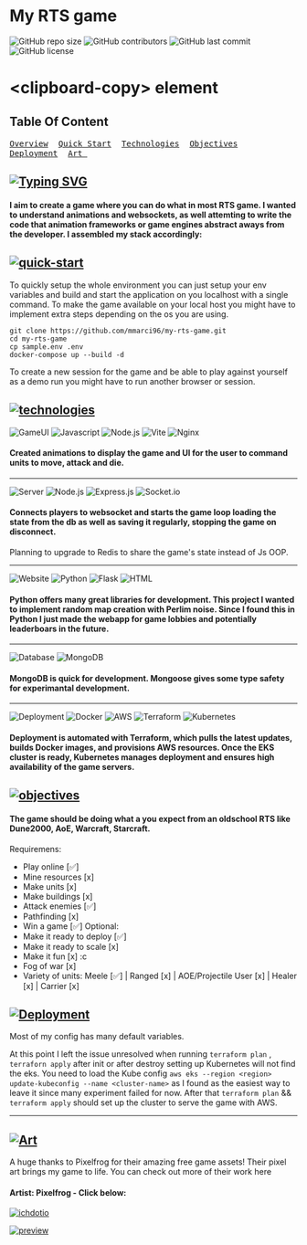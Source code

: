 # My RTS game
![GitHub repo size](https://img.shields.io/github/repo-size/mmarci96/my-rts-game?style=for-the-badge)
![GitHub contributors](https://img.shields.io/github/contributors/mmarci96/my-rts-game?style=for-the-badge)
![GitHub last commit](https://img.shields.io/github/last-commit/mmarci96/my-rts-game?style=for-the-badge)
![GitHub license](https://img.shields.io/github/license/mmarci96/my-rts-game?style=for-the-badge)

# &lt;clipboard-copy&gt; element

## Table Of Content

<div align="block">
<a href="#overview"><kbd>Overview</kbd></a>&ensp;&ensp;
<a href="#quick-start"><kbd>Quick Start</kbd></a>&ensp;&ensp;
<a href="#technologies"><kbd>Technologies</kbd></a>&ensp;&ensp;
<a href="#objectives"><kbd>Objectives</kbd></a>&ensp;&ensp;
<a href="#deployment"><kbd>Deployment</kbd></a>&ensp;&ensp;
<a href="#art"><kbd> Art </kbd></a>&ensp;&ensp;
</div>

## [![Typing SVG](https://readme-typing-svg.herokuapp.com?font=JetBrains+Mono&weight=600&size=24&pause=1000&width=435&lines=Overview)](https://git.io/typing-svg)


#### I aim to create a game where you can do what in most RTS game. I wanted to understand animations and websockets, as well attemting to write the code that animation frameworks or game engines abstract aways from the developer. I assembled my stack accordingly:


## [![quick-start](https://readme-typing-svg.herokuapp.com?font=JetBrains+Mono&weight=600&size=24&pause=3000&width=435&lines=Quick+Start)](https://git.io/typing-svg)  

To quickly setup the whole environment you can just setup your env variables and build and start the application on you localhost with a single command. To make the game available on your local host you might have to implement extra steps depending on the os you are using.

```
git clone https://github.com/mmarci96/my-rts-game.git
cd my-rts-game
cp sample.env .env
docker-compose up --build -d
```
To create a new session for the game and be able to play against yourself as a demo run you might have to run another browser or session.

## [![technologies](https://readme-typing-svg.herokuapp.com?font=JetBrains+Mono&weight=600&size=24&pause=8000&width=435&lines=Technologies)](https://git.io/typing-svg)

![GameUI](https://img.shields.io/badge/GameUI-000000?style=for-the-badge&logo=gameui&logoColor=white) 
![Javascript](https://img.shields.io/badge/JavaScript-323330?style=for-the-badge&logo=javascript&logoColor=F7DF1E)
![Node.js](https://img.shields.io/badge/Node.js-43853D?style=for-the-badge&logo=node.js&logoColor=white) 
![Vite](https://img.shields.io/badge/Vite-FFD129?style=for-the-badge&logo=vite&logoColor=64A5FF) 
![Nginx](https://img.shields.io/badge/Nginx-009639?style=for-the-badge&logo=nginx&logoColor=white)
#### Created animations to display the game and UI for the user to command units to move, attack and die.

---
![Server](https://img.shields.io/badge/Server-000000?style=for-the-badge&logo=server&logoColor=white)
![Node.js](https://img.shields.io/badge/Node.js-43853D?style=for-the-badge&logo=node.js&logoColor=white)
![Express.js](https://img.shields.io/badge/Express.js-000000?style=for-the-badge&logo=express&logoColor=white)
![Socket.io](https://img.shields.io/badge/Socket.io-2496ED?style=for-the-badge&logo=socket.io&logoColor=white)

#### Connects players to websocket and starts the game loop loading the state from the db as well as saving it regularly, stopping the game on disconnect.
Planning to upgrade to Redis to share the game's state instead of Js OOP.

---
![Website](https://img.shields.io/badge/Website-000000?style=for-the-badge&logo=website&logoColor=white)
![Python](https://img.shields.io/badge/Python-232F3E?style=for-the-badge&logo=python&logoColor=326CE5)
![Flask](https://img.shields.io/badge/Flask-000000?style=for-the-badge&logo=flask&logoColor=white)
![HTML](https://img.shields.io/badge/HTML5-E34F26?style=for-the-badge&logo=html5&logoColor=white)

#### Python offers many great libraries for development. This project I wanted to implement random map creation with Perlim noise. Since I found this in Python I just made the webapp for game lobbies and potentially leaderboars in the future.

---
![Database](https://img.shields.io/badge/Database-000000?style=for-the-badge&logo=database&logoColor=white) 
![MongoDB](https://img.shields.io/badge/MongoDB-47A248?style=for-the-badge&logo=mongodb&logoColor=white)

#### MongoDB is quick for development. Mongoose gives some type safety for experimantal development.

---
![Deployment](https://img.shields.io/badge/Deployment-000000?style=for-the-badge&logo=deployment&logoColor=white)
![Docker](https://img.shields.io/badge/Docker-2496ED?style=for-the-badge&logo=docker&logoColor=white)
![AWS](https://img.shields.io/badge/Amazon_AWS-FF9900?style=for-the-badge&logo=amazonaws&logoColor=white) 
![Terraform](https://img.shields.io/badge/Terraform-623CE4?style=for-the-badge&logo=terraform&logoColor=white) 
![Kubernetes](https://img.shields.io/badge/Kubernetes-326CE5?style=for-the-badge&logo=kubernetes&logoColor=white)

#### Deployment is automated with Terraform, which pulls the latest updates, builds Docker images, and provisions AWS resources. Once the EKS cluster is ready, Kubernetes manages deployment and ensures high availability of the game servers.

## [![objectives](https://readme-typing-svg.herokuapp.com?font=JetBrains+Mono&weight=600&size=24&pause=4000&width=435&lines=Objectives)](https://git.io/typing-svg)
#### The game should be doing what a you expect from an oldschool RTS like Dune2000, AoE, Warcraft, Starcraft.
Requiremens:
 - Play online [✅]
 - Mine resources [x]
 - Make units [x]
 - Make buildings [x]
 - Attack enemies [✅]
 - Pathfinding [x]
 - Win a game [✅]
Optional:
 - Make it ready to deploy [✅]
 - Make it ready to scale [x]
 - Make it fun [x] :c
 - Fog of war [x]
 - Variety of units: Meele [✅] | Ranged [x] | AOE/Projectile User [x] | Healer [x] | Carrier [x]

## [![Deployment](https://readme-typing-svg.herokuapp.com?font=JetBrains+Mono&weight=600&size=24&pause=6000&width=435&lines=Deployment)](https://git.io/typing-svg)
Most of my config has many default variables. 

At this point I left the issue unresolved when running ```terraform plan``` , ```terraforn apply``` after init or after destroy setting up Kubernetes will not find the eks.
You need to load the Kube config ```aws eks --region <region> update-kubeconfig --name <cluster-name>``` as I found as the easiest way to leave it since many experiment failed for now. After that ```terraform plan``` && ```terraform apply``` should set up the cluster to serve the game with AWS.

---

## [![Art](https://readme-typing-svg.herokuapp.com?font=JetBrains+Mono&weight=600&size=24&pause=9000&width=435&lines=Art)](https://git.io/typing-svg)
A huge thanks to Pixelfrog for their amazing free game assets! Their pixel art brings my game to life.
You can check out more of their work here
#### Artist: Pixelfrog - Click below:
<a href="https://pixelfrog-assets.itch.io"> ![ichdotio](https://img.shields.io/badge/Itch.io-FA5C5C?style=for-the-badge&logo=itchdotio&logoColor=white)

![preview](https://img.itch.zone/aW1nLzEwNDkxNTQ1LmdpZg==/original/k%2BhWls.gif)
</a>

